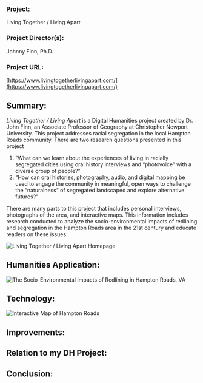 ### Project: ###  
Living Together / Living Apart   
### Project Director(s): ###  
Johnny Finn, Ph.D.
### Project URL: ###  
[https://www.livingtogetherlivingapart.com/](https://www.livingtogetherlivingapart.com/)


## Summary: ## 

*Living Together / Living Apart* is a Digital Humanities project created by Dr. John Finn, an Associate Professor of Geography at Christopher Newport University. This project addresses racial segregation in the local Hampton Roads community. There are two research questions presented in this project

1. “What can we learn about the experiences of living in racially segregated cities using oral history interviews and “photovoice” with a diverse group of people?”
2. “How can oral histories, photography, audio, and digital mapping be used to engage the community in meaningful, open ways to challenge the “naturalness” of segregated landscaped and explore alternative futures?”

There are many parts to this project that includes personal interviews, photographs of the area, and interactive maps. This information includes research conducted to analyze the socio-environmental impacts of redlining and segregation in the Hampton Roads area in the 21st century and educate readers on these issues.
 
![Living Together / Living Apart Homepage](https://kendyllmb.github.io/kendyllmb/images/homepage.jpeg)

## Humanities Application: ##

![The Socio-Environmental Impacts of Redlining in Hampton Roads, VA](https://kendyllmb.github.io/kendyllmb/images/impact.jpeg)



## Technology: ##



![Interactive Map of Hampton Roads](https://kendyllmb.github.io/kendyllmb/images/interactive.gif)



## Improvements: ##


## Relation to my DH Project: ##


## Conclusion: ##



